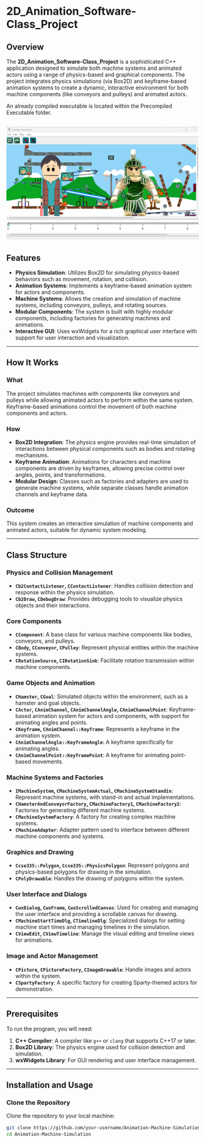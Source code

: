 # 2D_Animation_Software-Class_Project
## Overview

The **2D_Animation_Software-Class_Project** is a sophisticated C++ application designed to simulate both machine systems and animated actors using a range of physics-based and graphical components. The project integrates physics simulations (via Box2D) and keyframe-based animation systems to create a dynamic, interactive environment for both machine components (like conveyors and pulleys) and animated actors.

An already compiled executable is located within the Precompiled Executable folder.

![Program Picture](Program_Picture.png)
---

## Features

- **Physics Simulation**: Utilizes Box2D for simulating physics-based behaviors such as movement, rotation, and collision.
- **Animation Systems**: Implements a keyframe-based animation system for actors and components.
- **Machine Systems**: Allows the creation and simulation of machine systems, including conveyors, pulleys, and rotating sources.
- **Modular Components**: The system is built with highly modular components, including factories for generating machines and animations.
- **Interactive GUI**: Uses wxWidgets for a rich graphical user interface with support for user interaction and visualization.

---

## How It Works

### **What**
The project simulates machines with components like conveyors and pulleys while allowing animated actors to perform within the same system. Keyframe-based animations control the movement of both machine components and actors.

### **How**
- **Box2D Integration**: The physics engine provides real-time simulation of interactions between physical components such as bodies and rotating mechanisms.
- **Keyframe Animation**: Animations for characters and machine components are driven by keyframes, allowing precise control over angles, points, and transformations.
- **Modular Design**: Classes such as factories and adapters are used to generate machine systems, while separate classes handle animation channels and keyframe data.

### **Outcome**
This system creates an interactive simulation of machine components and animated actors, suitable for dynamic system modeling.

---

## Class Structure

### Physics and Collision Management
- **`Cb2ContactListener`, `CContactListener`**: Handles collision detection and response within the physics simulation.
- **`Cb2Draw`, `CDebugDraw`**: Provides debugging tools to visualize physics objects and their interactions.

### Core Components
- **`CComponent`**: A base class for various machine components like bodies, conveyors, and pulleys.
- **`CBody`, `CConveyor`, `CPulley`**: Represent physical entities within the machine systems.
- **`CRotationSource`, `CIRotationSink`**: Facilitate rotation transmission within machine components.

### Game Objects and Animation
- **`CHamster`, `CGoal`**: Simulated objects within the environment, such as a hamster and goal objects.
- **`CActor`, `CAnimChannel`, `CAnimChannelAngle`, `CAnimChannelPoint`**: Keyframe-based animation system for actors and components, with support for animating angles and points.
- **`CKeyframe`, `CAnimChannel::Keyframe`**: Represents a keyframe in the animation system.
- **`CAnimChannelAngle::KeyframeAngle`**: A keyframe specifically for animating angles.
- **`CAnimChannelPoint::KeyframePoint`**: A keyframe for animating point-based movements.

### Machine Systems and Factories
- **`IMachineSystem`, `CMachineSystemActual`, `CMachineSystemStandin`**: Represent machine systems, with stand-in and actual implementations.
- **`CHamsterAndConveyorFactory`, `CMachineFactory1`, `CMachineFactory2`**: Factories for generating different machine systems.
- **`CMachineSystemFactory`**: A factory for creating complex machine systems.
- **`CMachineAdapter`**: Adapter pattern used to interface between different machine components and systems.

### Graphics and Drawing
- **`Ccse335::Polygon`, `Ccse335::PhysicsPolygon`**: Represent polygons and physics-based polygons for drawing in the simulation.
- **`CPolyDrawable`**: Handles the drawing of polygons within the system.

### User Interface and Dialogs
- **`CwxDialog`, `CwxFrame`, `CwxScrolledCanvas`**: Used for creating and managing the user interface and providing a scrollable canvas for drawing.
- **`CMachineStartTimeDlg`, `CTimelineDlg`**: Specialized dialogs for setting machine start times and managing timelines in the simulation.
- **`CViewEdit`, `CViewTimeline`**: Manage the visual editing and timeline views for animations.

### Image and Actor Management
- **`CPicture`, `CPictureFactory`, `CImageDrawable`**: Handle images and actors within the system.
- **`CSpartyFactory`**: A specific factory for creating Sparty-themed actors for demonstration.

---

## Prerequisites

To run the program, you will need:

1. **C++ Compiler**: A compiler like `g++` or `clang` that supports C++17 or later.
2. **Box2D Library**: The physics engine used for collision detection and simulation.
3. **wxWidgets Library**: For GUI rendering and user interface management.

---

## Installation and Usage

### Clone the Repository
Clone the repository to your local machine:
```bash
git clone https://github.com/your-username/Animation-Machine-Simulation.git
cd Animation-Machine-Simulation
